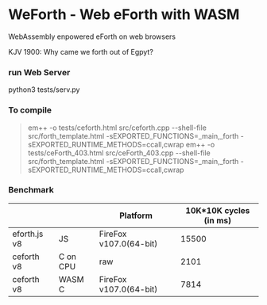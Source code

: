# WeForth - Web eForth with WASM

WebAssembly enpowered eForth on web browsers

KJV 1900: Why came we forth out of Egpyt?

### run Web Server
python3 tests/serv.py

### To compile
> em++ -o tests/ceforth.html src/ceforth.cpp --shell-file src/forth_template.html -sEXPORTED_FUNCTIONS=_main,_forth -sEXPORTED_RUNTIME_METHODS=ccall,cwrap
> em++ -o tests/ceForth_403.html src/ceForth_403.cpp --shell-file src/forth_template.html -sEXPORTED_FUNCTIONS=_main,_forth -sEXPORTED_RUNTIME_METHODS=ccall,cwrap

### Benchmark
|||Platform|10K*10K cycles (in ms)|
|---|---|---|---|
|eforth.js v8|JS|FireFox v107.0(64-bit)|15500|
|ceforth v8|C on CPU|raw|2101|
|ceforth v8|WASM C |FireFox v107.0(64-bit)|7814|
